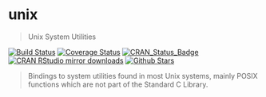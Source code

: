 # unix

> Unix System Utilities

[![Build Status](https://travis-ci.org/jeroen/unix.svg?branch=master)](https://travis-ci.org/jeroen/unix)
[![Coverage Status](https://codecov.io/github/jeroen/unix/coverage.svg?branch=master)](https://codecov.io/github/jeroen/unix?branch=master)
[![CRAN_Status_Badge](http://www.r-pkg.org/badges/version/unix)](https://cran.r-project.org/package=unix)
[![CRAN RStudio mirror downloads](http://cranlogs.r-pkg.org/badges/unix)](https://cran.r-project.org/package=unix)
[![Github Stars](https://img.shields.io/github/stars/jeroen/unix.svg?style=social&label=Github)](https://github.com/jeroen/unix)

> Bindings to system utilities found in most Unix systems, 
  mainly POSIX functions which are not part of the Standard C Library.

